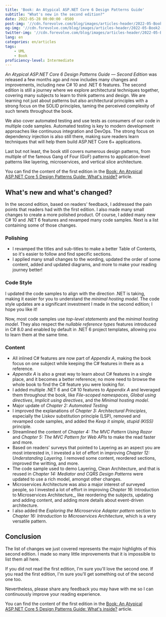 ```yaml
---
title: 'Book: An Atypical ASP.NET Core 6 Design Patterns Guide'
subtitle: "What's new in the second edition?"
date: 2022-05-28 00:00:00 -0500
post-img: '//cdn.forevolve.com/blog/images/articles-header/2022-05-Book2-release.png'
og-img: '//cdn.forevolve.com/blog/images/articles-header/2022-05-Book2-release-LinkedIn.png'
twitter-img: '//cdn.forevolve.com/blog/images/articles-header/2022-05-Book2-release-LinkedIn.png'
lang: en
categories: en/articles
tags:
    - UML
    - Book
proficiency-level: Intermediate
---
```


_An Atypical ASP.NET Core 6 Design Patterns Guide — Second Edition_ was released a few months ago and now includes many changes and improvements, including new C# 10 and .NET 6 features.
The second edition is still a journey where we explore architectural techniques together, covering many subjects to learn to think patterns and design.
We are learning not just about patterns but also architectural principles with a strong focus on the SOLID principles, taming the perceived complexity of such tenets throughout the book.

We also cover automated testing and use tests as consumers of our code in multiple code samples.
Automated testing is key to modern development approaches like continuous integration and DevOps.
The strong focus on dependency injection is also still there, making sure readers learn techniques that will help them build ASP.NET Core 6+ applications.

Last but not least, the book still covers numerous design patterns, from multiple of the famous Gang of Four (GoF) patterns to application-level patterns like layering, microservices, and vertical slice architecture.<!--more-->

You can find the content of the first edition in the [Book: An Atypical ASP.NET Core 5 Design Patterns Guide: What's inside?](/en/articles/2021/01/05/book-an-atypical-asp-net-core-5-design-patterns-guide-content/) article.

## What's new and what's changed?

In the second edition, based on readers' feedback, I addressed the pain points that readers had with the first edition.
I also made many small changes to create a more polished product.
Of course, I added many new C# 10 and .NET 6 features and revamped many code samples.
Next is a list containing some of those changes.

### Polishing

-   I revamped the titles and sub-titles to make a better Table of Contents, so it's easier to follow and find specific sections.
-   I applied many small changes to the wording, updated the order of some content, added and updated diagrams, and more to make your reading journey better!

### Code Style

I updated the code samples to align with the direction .NET is taking, making it easier for you to understand the _minimal hosting model_.
The code style updates are a significant investment I made in the second edition; I hope you like it!

Now, most code samples use _top-level statements_ and the _minimal hosting model_.
They also respect the _nullable reference types_ features introduced in C# 8.0 and enabled by default in .NET 6 project templates, allowing you to learn them at the same time.

### Content

-   All inlined C# features are now part of _Appendix A_, making the book focus on one subject while keeping the C# features in there as a reference.
-   _Appendix A_ is also a great way to learn about C# features in a single place, and it becomes a better reference; no more need to browse the whole book to find the C# feature you were looking for.
-   I added multiple .NET 6 and C# 10 features to _Appendix A_ and leveraged them throughout the book, like _File-scoped namespaces_, _Global using directives_, _Implicit using directives_, and the _Minimal hosting model_.
-   Major update of _Chapter 2: Automated Testing_
-   I improved the explanations of _Chapter 3: Architectural Principles_, especially the Liskov substitution principle (LSP), removed and revamped code samples, and added the _Keep it simple, stupid (KISS)_ principle.
-   Streamlined the content of _Chapter 4: The MVC Pattern Using Razor_ and _Chapter 5: The MVC Pattern for Web APIs_ to make the read faster and more.
-   Based on readers' surveys that pointed to Layering as an aspect you are most interested in, I invested a lot of effort in improving _Chapter 12: Understanding Layering_. I removed some content, reordered sections, improved the writting, and more.
-   The code sample used to demo Layering, Clean Architecture, and that is reused in _Chapter 14: Mediator and CQRS Design Patterns_ were updated to use a rich model, amongst other changes.
-   Microservices Architecture was also a major interest of surveyed people, so I invested a lot of effort in improving _Chapter 16_: Introduction to Microservices Architecture\_, like reordering the subjects, updating and adding content, and adding more details about event-driven architecture.
-   I also added the _Exploring the Microservice Adapter pattern_ section to _Chapter 16: Introduction to Microservices Architecture_, which is a very versatile pattern.

## Conclusion

The list of changes we just covered represents the major highlights of this second edition.
I made so many little improvements that it is impossible to list them all here.

If you did not read the first edition, I'm sure you'll love the second one.
If you read the first edition, I'm sure you'll get something out of the second one too.

Nevertheless, please share any feedback you may have with me so I can continuously improve your reading experience.

You can find the content of the first edition in the [Book: An Atypical ASP.NET Core 5 Design Patterns Guide: What's inside?](/en/articles/2021/01/05/book-an-atypical-asp-net-core-5-design-patterns-guide-content/) article.
